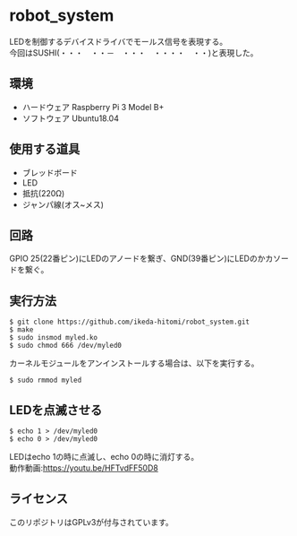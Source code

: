 # robot_system

LEDを制御するデバイスドライバでモールス信号を表現する。  
今回はSUSHI(・・・　・・－　・・・　・・・・　・・)と表現した。

## 環境
- ハードウェア
Raspberry Pi 3 Model B+
- ソフトウェア
Ubuntu18.04

## 使用する道具
- ブレッドボード
- LED
- 抵抗(220Ω)
- ジャンパ線(オス~メス)

## 回路
GPIO 25(22番ピン)にLEDのアノードを繋ぎ、GND(39番ピン)にLEDのかカソードを繋ぐ。
## 実行方法
```
$ git clone https://github.com/ikeda-hitomi/robot_system.git
$ make
$ sudo insmod myled.ko
$ sudo chmod 666 /dev/myled0
```
カーネルモジュールをアンインストールする場合は、以下を実行する。
```
$ sudo rmmod myled
```
## LEDを点滅させる
```
$ echo 1 > /dev/myled0
$ echo 0 > /dev/myled0
```
LEDはecho 1の時に点滅し、echo 0の時に消灯する。   
動作動画:https://youtu.be/HFTvdFF50D8

## ライセンス
このリポジトリはGPLv3が付与されています。
